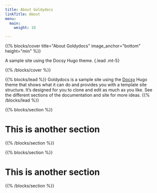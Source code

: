 ```yaml
---
title: About Goldydocs
linkTitle: About
menu:
  main:
    weight: 10

---
```


{{% blocks/cover title="About Goldydocs" image_anchor="bottom" height="min" %}}

A sample site using the Docsy Hugo theme.
{.lead .mt-5}

{{% /blocks/cover %}}

{{% blocks/lead %}}
Goldydocs is a sample site using the [Docsy](https://github.com/google/docsy) Hugo theme that shows what it can do and provides you with a template site structure. It’s designed for you to clone and edit as much as you like. See the different sections of the documentation and site for more ideas.
{{% /blocks/lead %}}


{{% blocks/section %}}
<div class="col-12">
<h1 class="text-center">This is another section</h1>
</div>
{{% /blocks/section %}}



{{% blocks/section %}}
<div class="col-12">
<h1 class="text-center">This is another section</h1>
</div>

{{% /blocks/section %}}
